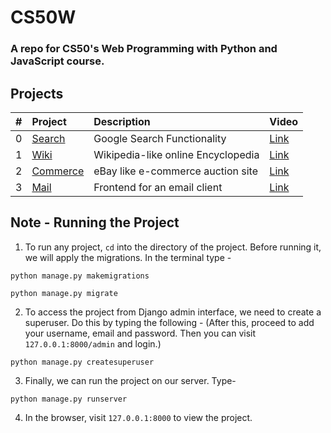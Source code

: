 # CS50W

### A repo for CS50's Web Programming with Python and JavaScript course.

## Projects

| #  | Project                | Description                                       | Video
| :- | :--------------------- | :------------------------------------------------ | :-------------------------------------
| 0  | [Search](search)       | Google Search Functionality                       | [Link](https://youtu.be/-ttbk3hA9FI)
| 1  | [Wiki](wiki)           | Wikipedia-like online Encyclopedia                | [Link](https://youtu.be/mHUZUWfhrE8)
| 2  | [Commerce](commerce)   | eBay like e-commerce auction site                 | [Link](https://youtu.be/xJp-cvoas7g)
| 3  | [Mail](mail)           | Frontend for an email client                      | [Link](https://youtu.be/K_ngUP_ueQY)

## Note - Running the Project

1. To run any project, `cd` into the directory of the project. Before running it, we will apply the migrations. In the terminal type - 
```
python manage.py makemigrations
```
``` 
python manage.py migrate
```
2. To access the project from Django admin interface, we need to create a superuser. Do this by typing the following - (After this, proceed to add your username, email and password. Then you can visit `127.0.0.1:8000/admin` and login.) 

``` 
python manage.py createsuperuser
```
3. Finally, we can run the project on our server. Type-
```
python manage.py runserver 
```
4. In the browser, visit `127.0.0.1:8000` to view the project.
